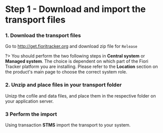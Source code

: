 # Step 1 - Download and import the transport files

### 1. Download the transport files
Go to http://get.fioritracker.org and download zip file for `Release`

?> You should perform the two following steps in **Central system** or **Managed system**. The choice is dependent on which part of the Fiori Tracker platform you are installing. Please refer to the **Location** section on the product's main page to choose the correct system role.

### 2. Unzip and place files in your transport folder
Unizp the cofile and data files, and place them in the respective folder on your application server.

### 3 Perform the import
Using transaction **STMS** import the transport to your system.



